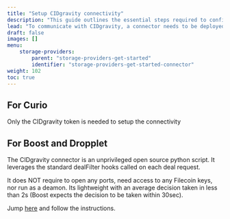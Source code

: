 ```yaml
---
title: "Setup CIDgravity connectivity"
description: "This guide outlines the essential steps required to configure CIDgravity in conjunction with the market node (Curio-market, boost, dropplet)."
lead: "To communicate with CIDgravity, a connector needs to be deployed on the miner markets node (boost / dropplet). Curio is natively integrating with CIDgravity, the CIDgravity connector is not needed."
draft: false
images: []
menu:
    storage-providers:
        parent: "storage-providers-get-started"
        identifier: "storage-providers-get-started-connector"
weight: 102
toc: true
---
```


## For Curio

Only the CIDgravity token is needed to setup the connectivity

## For Boost and Dropplet

The CIDgravity connector is an unprivileged open source python script. It leverages the standard dealFilter hooks called on each deal request.

It does NOT require to open any ports, need access to any Filecoin keys, nor run as a deamon. Its lightweight with an average decision taken in less than 2s (Boost expects the decision to be taken within 30sec).

Jump [here](https://github.com/CIDgravity/CIDgravity-X) and follow the instructions.
